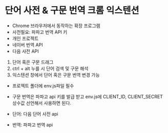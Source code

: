 # 단어 사전 & 구문 번역 크롬 익스텐션

- Chrome 브라우저에서 동작하는 확장 프로그램
- 사전필요: 파파고 번역 API 키
- 개인 프로젝트
- 네이버 번역 API
- 다음 사전 API

1. 단어 혹은 구문 드래그
2. ctrl + alt 누를 시 단어 검색 및 구문 해석
3. 익스텐션 창에서 단어 혹은 구문 번역 변경 가능

- 프로젝트 폴더에 env.js파일 필수
- 구문 번역은 파파고 api 키를 발급 받고 env.js에 CLIENT_ID, CLIENT_SECRET 상수값 선언해서 사용하면 된다.

- 단어: 다음 단어 사전 api
- 번역: 파파고 번역 api
